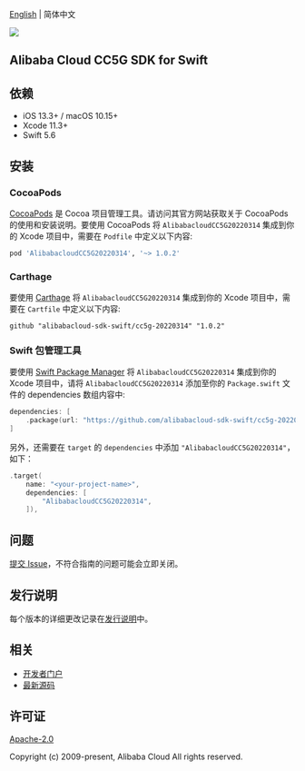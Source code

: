 [English](README.md) | 简体中文

![](https://aliyunsdk-pages.alicdn.com/icons/AlibabaCloud.svg)

## Alibaba Cloud CC5G SDK for Swift

## 依赖

- iOS 13.3+ / macOS 10.15+
- Xcode 11.3+
- Swift 5.6

## 安装

### CocoaPods

[CocoaPods](https://cocoapods.org) 是 Cocoa 项目管理工具。请访问其官方网站获取关于 CocoaPods 的使用和安装说明。要使用 CocoaPods 将 `AlibabacloudCC5G20220314` 集成到你的 Xcode 项目中，需要在 `Podfile` 中定义以下内容:

```ruby
pod 'AlibabacloudCC5G20220314', '~> 1.0.2'
```

### Carthage

要使用 [Carthage](https://github.com/Carthage/Carthage) 将 `AlibabacloudCC5G20220314` 集成到你的 Xcode 项目中，需要在 `Cartfile` 中定义以下内容:

```ogdl
github "alibabacloud-sdk-swift/cc5g-20220314" "1.0.2"
```

### Swift 包管理工具

要使用 [Swift Package Manager](https://swift.org/package-manager/) 将 `AlibabacloudCC5G20220314` 集成到你的 Xcode 项目中，请将 `AlibabacloudCC5G20220314` 添加至你的 `Package.swift` 文件的 dependencies 数组内容中:

```swift
dependencies: [
    .package(url: "https://github.com/alibabacloud-sdk-swift/cc5g-20220314.git", from: "1.0.2")
]
```

另外，还需要在 `target` 的 `dependencies` 中添加 `"AlibabacloudCC5G20220314"`，如下：

```swift
.target(
    name: "<your-project-name>",
    dependencies: [
        "AlibabacloudCC5G20220314",
    ]),
```

## 问题

[提交 Issue](https://github.com/alibabacloud-sdk-swift/cc5g-20220314/issues/new)，不符合指南的问题可能会立即关闭。

## 发行说明

每个版本的详细更改记录在[发行说明](./ChangeLog.txt)中。

## 相关

* [开发者门户](https://next.api.aliyun.com/home)
* [最新源码](https://github.com/alibabacloud-sdk-swift/cc5g-20220314)

## 许可证

[Apache-2.0](http://www.apache.org/licenses/LICENSE-2.0)

Copyright (c) 2009-present, Alibaba Cloud All rights reserved.
